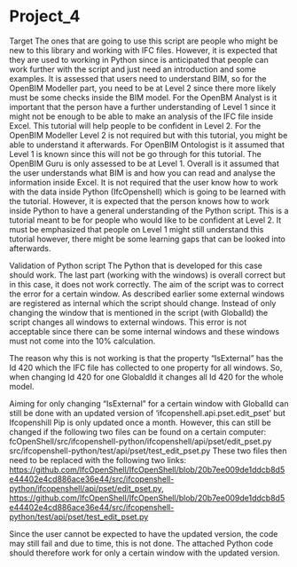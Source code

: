 # Project_4

Target
The ones that are going to use this script are people who might be new to this library and working with IFC files. However, it is expected that they are used to working in Python since is anticipated that people can work further with the script and just need an introduction and some examples.
It is assessed that users need to understand BIM, so for the OpenBIM Modeller part, you need to be at Level 2 since there more likely must be some checks inside the BIM model.
For the OpenBM Analyst is it important that the person have a further understanding of Level 1 since it might not be enough to be able to make an analysis of the IFC file inside Excel. This tutorial will help people to be confident in Level 2.
For the OpenBIM Modeller Level 2 is not required but with this tutorial, you might be able to understand it afterwards.
For OpenBIM Ontologist is it assumed that Level 1 is known since this will not be go through for this tutorial. The OpenBIM Guru is only assessed to be at Level 1.
Overall is it assumed that the user understands what BIM is and how you can read and analyse the information inside Excel. It is not required that the user know how to work with the data inside Python (IfcOpenshell) which is going to be learned with the tutorial. However, it is expected that the person knows how to work inside Python to have a general understanding of the Python script. This is a tutorial meant to be for people who would like to be confident at Level 2.
It must be emphasized that people on Level 1 might still understand this tutorial however, there might be some learning gaps that can be looked into afterwards.


Validation of Python script
The Python that is developed for this case should work. The last part (working with the windows) is overall correct but in this case, it does not work correctly. The aim of the script was to correct the error for a certain window. As described earlier some external windows are registered as internal which the script should change. Instead of only changing the window that is mentioned in the script (with GlobalId) the script changes all windows to external windows. This error is not acceptable since there can be some internal windows and these windows must not come into the 10% calculation. 

The reason why this is not working is that the property “IsExternal” has the Id 420 which the IFC file has collected to one property for all windows. So, when changing Id 420 for one GlobaldId it changes all Id 420 for the whole model.

Aiming for only changing “IsExternal” for a certain window with GlobalId can still be done with an updated version of ‘ifcopenshell.api.pset.edit_pset’ but Ifcopenshill Pip is only updated once a month. However, this can still be changed if the following two files can be found on a certain computer:
fcOpenShell/src/ifcopenshell-python/ifcopenshell/api/pset/edit_pset.py src/ifcopenshell-python/test/api/pset/test_edit_pset.py 
These two files then need to be replaced with the following two links:
https://github.com/IfcOpenShell/IfcOpenShell/blob/20b7ee009de1ddcb8d5e44402e4cd886ace36e44/src/ifcopenshell-python/ifcopenshell/api/pset/edit_pset.py, https://github.com/IfcOpenShell/IfcOpenShell/blob/20b7ee009de1ddcb8d5e44402e4cd886ace36e44/src/ifcopenshell-python/test/api/pset/test_edit_pset.py

Since the user cannot be expected to have the updated version, the code may still fail and due to time, this is not done. The attached Python code should therefore work for only a certain window with the updated version. 
